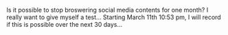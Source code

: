 Is it possible to stop broswering social media contents for one month? I really want to give myself a test... Starting March 11th 10:53 pm, I will record if this is possible over the next 30 days...
